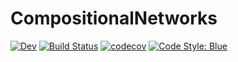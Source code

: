 # CompositionalNetworks

[![Dev](https://img.shields.io/badge/docs-dev-blue.svg)](https://JuliaConstraints.github.io/CompositionalNetworks.jl/dev)
[![Build Status](https://github.com/JuliaConstraints/CompositionalNetworks.jl/workflows/CI/badge.svg)](https://github.com/JuliaConstraints/CompositionalNetworks.jl/actions)
[![codecov](https://codecov.io/gh/JuliaConstraints/CompositionalNetworks.jl/branch/main/graph/badge.svg?token=m5Y2106hdi)](https://codecov.io/gh/JuliaConstraints/CompositionalNetworks.jl)
[![Code Style: Blue](https://img.shields.io/badge/code%20style-blue-4495d1.svg)](https://github.com/invenia/BlueStyle)
